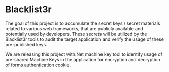 # Blacklist3r

The goal of this project is to accumulate the secret keys / secret materials related to various web frameworks, that are publicly available and potentially used by developers. These secrets will be utilized by the Blacklist3r tools to audit the target application and verify the usage of these pre-published keys. 

We are releasing this project with.Net machine key tool to identify usage of pre-shared Machine Keys in the application for encryption and decryption of forms authentication cookie.
